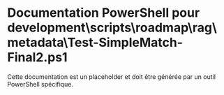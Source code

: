 # Documentation PowerShell pour development\scripts\roadmap\rag\metadata\Test-SimpleMatch-Final2.ps1

Cette documentation est un placeholder et doit être générée par un outil PowerShell spécifique.
